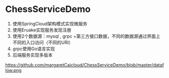 # ChessServiceDemo
1. 使用SpringCloud架构模式实现微服务
2. 使用Eruake实现服务发现注册
3. 使用2个数据源：mysql , grpc +第三方接口数据，不同的数据源通过界面上不同的入口访问（不同的URI）
4. grpc使用Go语言实现
5. 后端服务实现多版本


https://github.com/margaretCaicloud/ChessServiceDemo/blob/master/dataflow.png
